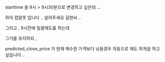 starttime 을 9시 > 9시30분으로 변경하고 싶은데 ... 

하아 컴알못 입니다 .. 살려주세요 길현씨 .. 

그리고 , 9시전에 일괄매도를 하는데 

그거를 유지하되 , 

predicted_close_price 가 현재 매수한 가격보다 낮을경우 
자동으로 매도 하게끔 하고싶습니다 ..
